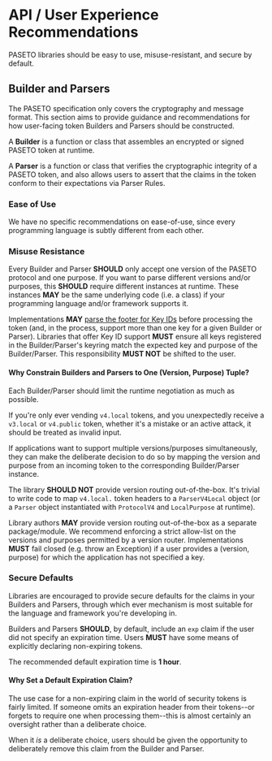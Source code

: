 # API / User Experience Recommendations

PASETO libraries should be easy to use, misuse-resistant, and secure by default.

## Builder and Parsers

The PASETO specification only covers the cryptography and message format. This section
aims to provide guidance and recommendations for how user-facing token Builders and
Parsers should be constructed.

A **Builder** is a function or class that assembles an encrypted or signed PASETO token 
at runtime.

A **Parser** is a function or class that verifies the cryptographic integrity of a
PASETO token, and also allows users to assert that the claims in the token conform to
their expectations via Parser Rules.

### Ease of Use

We have no specific recommendations on ease-of-use, since every programming language is subtly
different from each other.

### Misuse Resistance

Every Builder and Parser **SHOULD** only accept one version of the PASETO protocol and one
purpose. If you want to parse different versions and/or purposes, this **SHOULD** require
different instances at runtime. These instances **MAY** be the same underlying code (i.e.
a class) if your programming language and/or framework supports it.

Implementations **MAY** [parse the footer for Key IDs](01-Payload-Processing.md#key-id-support)
before processing the token (and, in the process, support more than one key for a given
Builder or Parser). Libraries that offer Key ID support **MUST** ensure all keys registered
in the Builder/Parser's keyring match the expected key and purpose of the Builder/Parser.
This responsibility **MUST NOT** be shifted to the user.

#### Why Constrain Builders and Parsers to One (Version, Purpose) Tuple?

Each Builder/Parser should limit the runtime negotiation as much as possible.

If you're only ever vending `v4.local` tokens, and you unexpectedly receive a `v3.local`
or `v4.public` token, whether it's a mistake or an active attack, it should be treated as
invalid input.

If applications want to support multiple versions/purposes simultaneously, they can make
the deliberate decision to do so by mapping the version and purpose from an incoming
token to the corresponding Builder/Parser instance.

The library **SHOULD NOT** provide version routing out-of-the-box. 
It's trivial to write code to map `v4.local.` token headers to a `ParserV4Local` object 
(or a `Parser` object instantiated with `ProtocolV4` and `LocalPurpose` at runtime).

Library authors **MAY** provide version routing out-of-the-box as a separate
package/module. We recommend enforcing a strict allow-list on the versions and purposes
permitted by a version router. Implementations **MUST** fail closed (e.g. throw an Exception)
if a user provides a (version, purpose) for which the application has not specified a key.

### Secure Defaults

Libraries are encouraged to provide secure defaults for the claims in your Builders and Parsers,
through which ever mechanism is most suitable for the language and framework you're developing in.

Builders and Parsers **SHOULD**, by default, include an `exp` claim if the user did not specify
an expiration time. Users **MUST** have some means of explicitly declaring non-expiring tokens.

The recommended default expiration time is **1 hour**.

#### Why Set a Default Expiration Claim?

The use case for a non-expiring claim in the world of security tokens is fairly limited.
If someone omits an expiration header from their tokens--or forgets to require one when
processing them--this is almost certainly an oversight rather than a deliberate choice.

When it *is* a deliberate choice, users should be given the opportunity to deliberately
remove this claim from the Builder and Parser.
